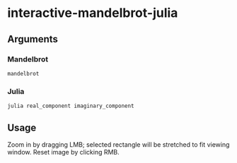 # interactive-mandelbrot-julia
## Arguments
### Mandelbrot
`mandelbrot`
### Julia
`julia real_component imaginary_component`
## Usage
Zoom in by dragging LMB; selected rectangle will be stretched to fit viewing window. Reset image by clicking RMB.
